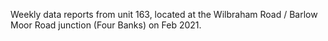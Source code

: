 Weekly data reports from unit 163, located at the Wilbraham Road / Barlow Moor Road junction (Four Banks) on Feb 2021.
